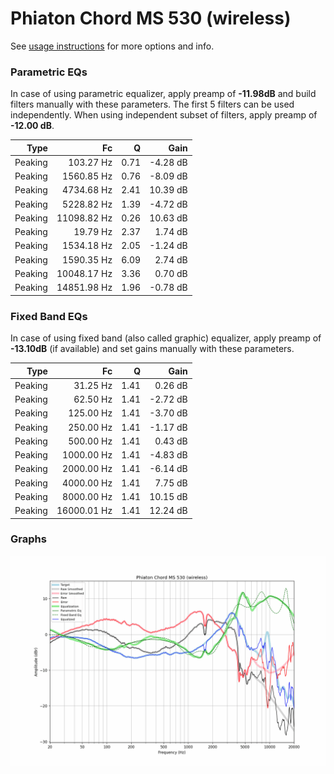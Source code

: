 # Phiaton Chord MS 530 (wireless)
See [usage instructions](https://github.com/jaakkopasanen/AutoEq#usage) for more options and info.

### Parametric EQs
In case of using parametric equalizer, apply preamp of **-11.98dB** and build filters manually
with these parameters. The first 5 filters can be used independently.
When using independent subset of filters, apply preamp of **-12.00 dB**.

| Type    | Fc          |    Q | Gain     |
|--------:|------------:|-----:|---------:|
| Peaking | 103.27 Hz   | 0.71 | -4.28 dB |
| Peaking | 1560.85 Hz  | 0.76 | -8.09 dB |
| Peaking | 4734.68 Hz  | 2.41 | 10.39 dB |
| Peaking | 5228.82 Hz  | 1.39 | -4.72 dB |
| Peaking | 11098.82 Hz | 0.26 | 10.63 dB |
| Peaking | 19.79 Hz    | 2.37 | 1.74 dB  |
| Peaking | 1534.18 Hz  | 2.05 | -1.24 dB |
| Peaking | 1590.35 Hz  | 6.09 | 2.74 dB  |
| Peaking | 10048.17 Hz | 3.36 | 0.70 dB  |
| Peaking | 14851.98 Hz | 1.96 | -0.78 dB |

### Fixed Band EQs
In case of using fixed band (also called graphic) equalizer, apply preamp of **-13.10dB**
(if available) and set gains manually with these parameters.

| Type    | Fc          |    Q | Gain     |
|--------:|------------:|-----:|---------:|
| Peaking | 31.25 Hz    | 1.41 | 0.26 dB  |
| Peaking | 62.50 Hz    | 1.41 | -2.72 dB |
| Peaking | 125.00 Hz   | 1.41 | -3.70 dB |
| Peaking | 250.00 Hz   | 1.41 | -1.17 dB |
| Peaking | 500.00 Hz   | 1.41 | 0.43 dB  |
| Peaking | 1000.00 Hz  | 1.41 | -4.83 dB |
| Peaking | 2000.00 Hz  | 1.41 | -6.14 dB |
| Peaking | 4000.00 Hz  | 1.41 | 7.75 dB  |
| Peaking | 8000.00 Hz  | 1.41 | 10.15 dB |
| Peaking | 16000.01 Hz | 1.41 | 12.24 dB |

### Graphs
![](./Phiaton%20Chord%20MS%20530%20(wireless).png)